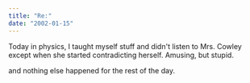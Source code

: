 ```yaml
---
title: "Re:"
date: "2002-01-15"
---
```


Today in physics, I taught myself stuff and didn't listen to Mrs. Cowley except when she started contradicting herself. Amusing, but stupid.

and nothing else happened for the rest of the day.
